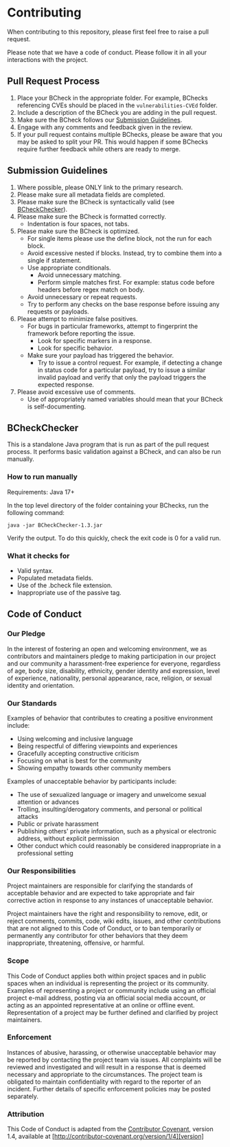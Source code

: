 # Contributing

When contributing to this repository, please first feel free to raise a pull request.

Please note that we have a code of conduct. Please follow it in all your interactions with the project.

## Pull Request Process

1. Place your BCheck in the appropriate folder. For example, BChecks referencing CVEs should be placed in the `vulnerabilities-CVEd` folder.
2. Include a description of the BCheck you are adding in the pull request.
3. Make sure the BCheck follows our [Submission Guidelines](https://github.com/PortSwigger/BChecks/blob/main/CONTRIBUTING.md#submission-guidelines).
4. Engage with any comments and feedback given in the review.
5. If your pull request contains multiple BChecks, please be aware that you may be asked to split your PR. This would happen if some BChecks require further feedback while others are ready to merge.

## Submission Guidelines

1. Where possible, please ONLY link to the primary research.
2. Please make sure all metadata fields are completed.
3. Please make sure the BCheck is syntactically valid (see [BCheckChecker](https://github.com/PortSwigger/BChecks/blob/main/CONTRIBUTING.md#bcheckchecker)).
4. Please make sure the BCheck is formatted correctly.
   - Indentation is four spaces, not tabs.
5. Please make sure the BCheck is optimized.
   - For  single items please use the define block, not the run for each block.
   - Avoid excessive nested if blocks. Instead, try to combine them into a single if statement.
   - Use appropriate conditionals.
     - Avoid unnecessary matching.
     - Perform simple matches first. For example: status code before headers before regex match on body.
   - Avoid unnecessary or repeat requests.
   - Try to perform any checks on the base response before issuing any requests or payloads.
6. Please attempt to minimize false positives.
   - For bugs in particular frameworks, attempt to fingerprint the framework before reporting the issue.
     - Look for specific markers in a response.
     - Look for specific behavior.
   - Make sure your payload has triggered the behavior.
     - Try to issue a control request. For example, if detecting a change in status code for a particular payload, try to issue a similar invalid payload and verify that only the payload triggers the expected response.
7. Please avoid excessive use of comments.
   - Use of appropriately named variables should mean that your BCheck is self-documenting.

## BCheckChecker

This is a standalone Java program that is run as part of the pull request process. It performs basic validation against a BCheck, and can also be run manually.

### How to run manually

Requirements: Java 17+

In the top level directory of the folder containing your BChecks, run the following command:
```
java -jar BCheckChecker-1.3.jar
```

Verify the output. To do this quickly, check the exit code is 0 for a valid run.

### What it checks for

- Valid syntax.
- Populated metadata fields.
- Use of the .bcheck file extension.
- Inappropriate use of the passive tag.



## Code of Conduct

### Our Pledge

In the interest of fostering an open and welcoming environment, we as
contributors and maintainers pledge to making participation in our project and
our community a harassment-free experience for everyone, regardless of age, body
size, disability, ethnicity, gender identity and expression, level of experience,
nationality, personal appearance, race, religion, or sexual identity and
orientation.

### Our Standards

Examples of behavior that contributes to creating a positive environment
include:

* Using welcoming and inclusive language
* Being respectful of differing viewpoints and experiences
* Gracefully accepting constructive criticism
* Focusing on what is best for the community
* Showing empathy towards other community members

Examples of unacceptable behavior by participants include:

* The use of sexualized language or imagery and unwelcome sexual attention or
advances
* Trolling, insulting/derogatory comments, and personal or political attacks
* Public or private harassment
* Publishing others' private information, such as a physical or electronic
  address, without explicit permission
* Other conduct which could reasonably be considered inappropriate in a
  professional setting

### Our Responsibilities

Project maintainers are responsible for clarifying the standards of acceptable
behavior and are expected to take appropriate and fair corrective action in
response to any instances of unacceptable behavior.

Project maintainers have the right and responsibility to remove, edit, or
reject comments, commits, code, wiki edits, issues, and other contributions
that are not aligned to this Code of Conduct, or to ban temporarily or
permanently any contributor for other behaviors that they deem inappropriate,
threatening, offensive, or harmful.

### Scope

This Code of Conduct applies both within project spaces and in public spaces
when an individual is representing the project or its community. Examples of
representing a project or community include using an official project e-mail
address, posting via an official social media account, or acting as an appointed
representative at an online or offline event. Representation of a project may be
further defined and clarified by project maintainers.

### Enforcement

Instances of abusive, harassing, or otherwise unacceptable behavior may be
reported by contacting the project team via issues. All
complaints will be reviewed and investigated and will result in a response that
is deemed necessary and appropriate to the circumstances. The project team is
obligated to maintain confidentiality with regard to the reporter of an incident.
Further details of specific enforcement policies may be posted separately.

### Attribution

This Code of Conduct is adapted from the [Contributor Covenant][homepage], version 1.4,
available at [http://contributor-covenant.org/version/1/4][version]

[homepage]: http://contributor-covenant.org
[version]: http://contributor-covenant.org/version/1/4/
